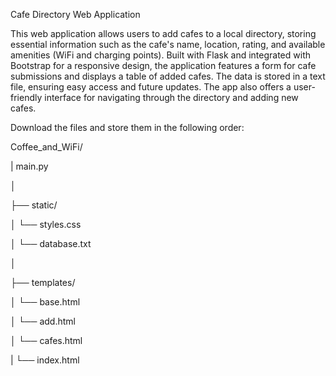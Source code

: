Cafe Directory Web Application

This web application allows users to add cafes to a local directory, storing essential information such as the cafe's name, location, rating, and available amenities (WiFi and charging points). Built with Flask and integrated with Bootstrap for a responsive design, the application features a form for cafe submissions and displays a table of added cafes. The data is stored in a text file, ensuring easy access and future updates. The app also offers a user-friendly interface for navigating through the directory and adding new cafes.

Download the files and store them in the following order:

Coffee_and_WiFi/

| main.py

│

├── static/    

│   └── styles.css

│   └── database.txt

│   

├── templates/     

│   └── base.html

│   └── add.html

│   └── cafes.html

|   └── index.html 
           
